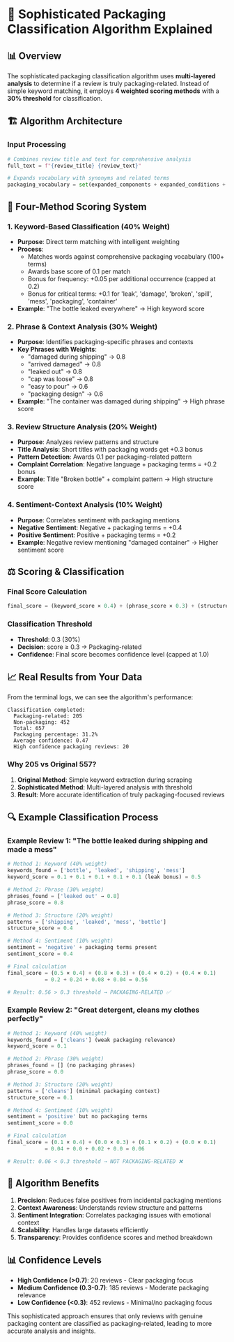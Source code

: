 # 🤖 Sophisticated Packaging Classification Algorithm Explained

## 📊 **Overview**

The sophisticated packaging classification algorithm uses **multi-layered analysis** to determine if a review is truly packaging-related. Instead of simple keyword matching, it employs **4 weighted scoring methods** with a **30% threshold** for classification.

## 🏗️ **Algorithm Architecture**

### **Input Processing**
```python
# Combines review title and text for comprehensive analysis
full_text = f"{review_title} {review_text}"

# Expands vocabulary with synonyms and related terms
packaging_vocabulary = set(expanded_components + expanded_conditions + packaging_phrases)
```

## 🎯 **Four-Method Scoring System**

### **1. Keyword-Based Classification (40% Weight)**
- **Purpose**: Direct term matching with intelligent weighting
- **Process**:
  - Matches words against comprehensive packaging vocabulary (100+ terms)
  - Awards base score of 0.1 per match
  - Bonus for frequency: +0.05 per additional occurrence (capped at 0.2)
  - Bonus for critical terms: +0.1 for 'leak', 'damage', 'broken', 'spill', 'mess', 'packaging', 'container'
- **Example**: "The bottle leaked everywhere" → High keyword score

### **2. Phrase & Context Analysis (30% Weight)**
- **Purpose**: Identifies packaging-specific phrases and contexts
- **Key Phrases with Weights**:
  - "damaged during shipping" → 0.8
  - "arrived damaged" → 0.8
  - "leaked out" → 0.8
  - "cap was loose" → 0.8
  - "easy to pour" → 0.6
  - "packaging design" → 0.6
- **Example**: "The container was damaged during shipping" → High phrase score

### **3. Review Structure Analysis (20% Weight)**
- **Purpose**: Analyzes review patterns and structure
- **Title Analysis**: Short titles with packaging words get +0.3 bonus
- **Pattern Detection**: Awards 0.1 per packaging-related pattern
- **Complaint Correlation**: Negative language + packaging terms = +0.2 bonus
- **Example**: Title "Broken bottle" + complaint pattern → High structure score

### **4. Sentiment-Context Analysis (10% Weight)**
- **Purpose**: Correlates sentiment with packaging mentions
- **Negative Sentiment**: Negative + packaging terms = +0.4
- **Positive Sentiment**: Positive + packaging terms = +0.2
- **Example**: Negative review mentioning "damaged container" → Higher sentiment score

## ⚖️ **Scoring & Classification**

### **Final Score Calculation**
```python
final_score = (keyword_score × 0.4) + (phrase_score × 0.3) + (structure_score × 0.2) + (sentiment_score × 0.1)
```

### **Classification Threshold**
- **Threshold**: 0.3 (30%)
- **Decision**: score ≥ 0.3 → Packaging-related
- **Confidence**: Final score becomes confidence level (capped at 1.0)

## 📈 **Real Results from Your Data**

From the terminal logs, we can see the algorithm's performance:

```
Classification completed:
  Packaging-related: 205
  Non-packaging: 452
  Total: 657
  Packaging percentage: 31.2%
  Average confidence: 0.47
  High confidence packaging reviews: 20
```

### **Why 205 vs Original 557?**

1. **Original Method**: Simple keyword extraction during scraping
2. **Sophisticated Method**: Multi-layered analysis with threshold
3. **Result**: More accurate identification of truly packaging-focused reviews

## 🔍 **Example Classification Process**

### **Example Review 1**: "The bottle leaked during shipping and made a mess"
```python
# Method 1: Keyword (40% weight)
keywords_found = ['bottle', 'leaked', 'shipping', 'mess']
keyword_score = 0.1 + 0.1 + 0.1 + 0.1 + 0.1 (leak bonus) = 0.5

# Method 2: Phrase (30% weight)  
phrases_found = ['leaked out' → 0.8]
phrase_score = 0.8

# Method 3: Structure (20% weight)
patterns = ['shipping', 'leaked', 'mess', 'bottle']
structure_score = 0.4

# Method 4: Sentiment (10% weight)
sentiment = 'negative' + packaging terms present
sentiment_score = 0.4

# Final calculation
final_score = (0.5 × 0.4) + (0.8 × 0.3) + (0.4 × 0.2) + (0.4 × 0.1)
            = 0.2 + 0.24 + 0.08 + 0.04 = 0.56

# Result: 0.56 > 0.3 threshold → PACKAGING-RELATED ✅
```

### **Example Review 2**: "Great detergent, cleans my clothes perfectly"
```python
# Method 1: Keyword (40% weight)
keywords_found = ['cleans'] (weak packaging relevance)
keyword_score = 0.1

# Method 2: Phrase (30% weight)
phrases_found = [] (no packaging phrases)
phrase_score = 0.0

# Method 3: Structure (20% weight)
patterns = ['cleans'] (minimal packaging context)
structure_score = 0.1

# Method 4: Sentiment (10% weight)
sentiment = 'positive' but no packaging terms
sentiment_score = 0.0

# Final calculation
final_score = (0.1 × 0.4) + (0.0 × 0.3) + (0.1 × 0.2) + (0.0 × 0.1)
            = 0.04 + 0.0 + 0.02 + 0.0 = 0.06

# Result: 0.06 < 0.3 threshold → NOT PACKAGING-RELATED ❌
```

## 🎯 **Algorithm Benefits**

1. **Precision**: Reduces false positives from incidental packaging mentions
2. **Context Awareness**: Understands review structure and patterns  
3. **Sentiment Integration**: Correlates packaging issues with emotional context
4. **Scalability**: Handles large datasets efficiently
5. **Transparency**: Provides confidence scores and method breakdown

## 📊 **Confidence Levels**

- **High Confidence (>0.7)**: 20 reviews - Clear packaging focus
- **Medium Confidence (0.3-0.7)**: 185 reviews - Moderate packaging relevance  
- **Low Confidence (<0.3)**: 452 reviews - Minimal/no packaging focus

This sophisticated approach ensures that only reviews with genuine packaging content are classified as packaging-related, leading to more accurate analysis and insights.
